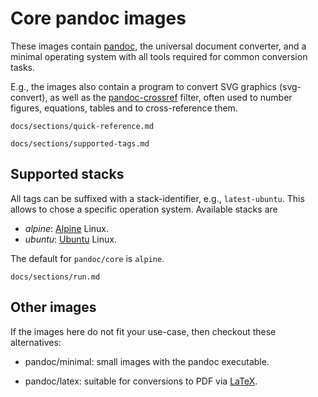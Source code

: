Core pandoc images
==================================================================

These images contain [pandoc][], the universal document converter,
and a minimal operating system with all tools required for common
conversion tasks.

E.g., the images also contain a program to convert SVG graphics
(svg-convert), as well as the [pandoc-crossref] filter, often used
to number figures, equations, tables and to cross-reference them.

[pandoc]: https://pandoc.org/
[pandoc-crossref]: https://lierdakil.github.io/pandoc-crossref/

``` include
docs/sections/quick-reference.md
```

``` include
docs/sections/supported-tags.md
```

Supported stacks <a name="supported-stacks"></a>
------------------------------------------------------------------

All tags can be suffixed with a stack-identifier, e.g.,
`latest-ubuntu`. This allows to chose a specific operation system.
Available stacks are

- *alpine*: [Alpine] Linux.
- *ubuntu*: [Ubuntu] Linux.

The default for `pandoc/core` is `alpine`.

[Alpine]: https://alpinelinux.org/
[Ubuntu]: https://ubuntu.org/

``` include
docs/sections/run.md
```

Other images
-----------------------------------------------------------------

If the images here do not fit your use-case, then checkout these
alternatives:

-   pandoc/minimal: small images with the pandoc executable.

-   pandoc/latex: suitable for conversions to PDF via [LaTeX].

[LaTeX]: https://latex-project.org/
